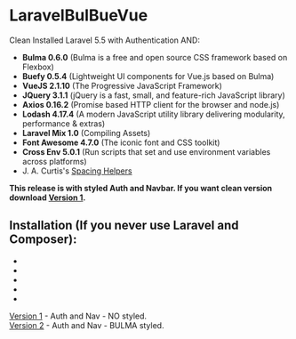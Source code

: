 # LaravelBulBueVue

Clean Installed Laravel 5.5 with Authentication AND:
- <strong>Bulma 0.6.0</strong> (Bulma is a free and open source CSS framework based on Flexbox)
- <strong>Buefy 0.5.4</strong> (Lightweight UI components for Vue.js based on Bulma)
- <strong>VueJS 2.1.10</strong> (The Progressive JavaScript Framework)
- <strong>JQuery 3.1.1</strong> (jQuery is a fast, small, and feature-rich JavaScript library)
- <strong>Axios 0.16.2</strong> (Promise based HTTP client for the browser and node.js)
- <strong>Lodash 4.17.4</strong> (A modern JavaScript utility library delivering modularity, performance & extras)
- <strong>Laravel Mix 1.0</strong> (Compiling Assets)
- <strong>Font Awesome 4.7.0</strong> (The iconic font and CSS toolkit)
- <strong>Cross Env 5.0.1</strong> (Run scripts that set and use environment variables across platforms)
- J. A. Curtis's <a href="https://gist.github.com/jacurtis/30da4bf9a6c9b9b5cc0aebac512ca7c9#file-_spacing-helpers-scss">Spacing Helpers</a>


<strong>This release is with styled Auth and Navbar. If you want clean version download <a href="https://github.com/Guliat/LaravelBulBueVue/releases/tag/v1.0">Version 1</a>.</strong>

Installation (If you never use Laravel and Composer):
-
-
-
-
-
-

<a href="https://github.com/Guliat/LaravelBulBueVue/releases/tag/v1.0">Version 1</a> - Auth and Nav - NO styled. <br>
<a href="">Version 2</a> - Auth and Nav - BULMA styled.
